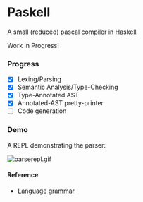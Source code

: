 # Paskell
A small (reduced) pascal compiler in Haskell

Work in Progress!

### Progress  
- [x] Lexing/Parsing 
- [x] Semantic Analysis/Type-Checking
- [x] Type-Annotated AST
- [x] Annotated-AST pretty-printer
- [ ] Code generation 

### Demo
A REPL demonstrating the parser:

![parserepl.gif](https://github.com/sam46/Paskell/blob/master/parserepl.PNG)

#### Reference 
- [Language grammar](http://courses.washington.edu/css448/zander/Project/grammar.pdf)
